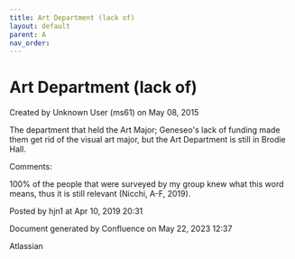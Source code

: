 ```yaml
---
title: Art Department (lack of)
layout: default
parent: A
nav_order:
---
```


# Art Department (lack of)

Created by  Unknown User (ms61) on May 08, 2015

The department that held the Art Major; Geneseo's lack of funding made them get rid of the visual art major, but the Art Department is still in Brodie Hall.

Comments:

100% of the people that were surveyed by my group knew what this word means, thus it is still relevant (Nicchi, A-F, 2019). 

Posted by hjn1 at Apr 10, 2019 20:31

Document generated by Confluence on May 22, 2023 12:37

Atlassian
